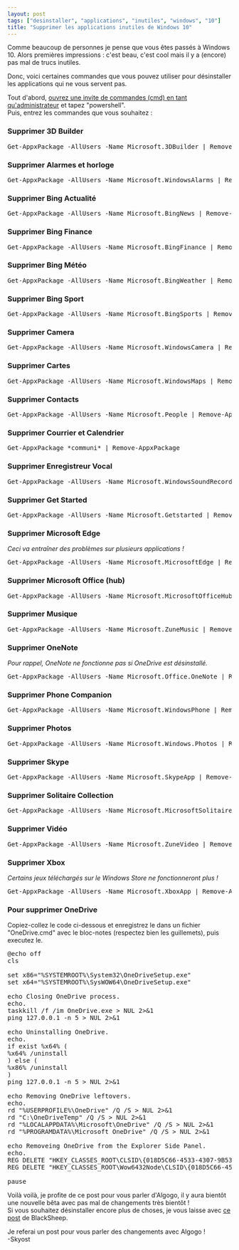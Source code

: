 ```yaml
---
layout: post
tags: ["desinstaller", "applications", "inutiles", "windows", "10"]
title: "Supprimer les applications inutiles de Windows 10"
---
```


Comme beaucoup de personnes je pense que vous êtes passés à Windows 10. Alors premières impressions : c'est beau, c'est cool mais il y a (encore) pas mal de trucs inutiles.

Donc, voici certaines commandes que vous pouvez utiliser pour désinstaller les applications qui ne vous servent pas.

Tout d'abord, [ouvrez une invite de commandes (cmd) en tant qu'administrateur](http://i.imgur.com/b7jdIkQ.png) et tapez "powershell".
<br />Puis, entrez les commandes que vous souhaitez :

### Supprimer 3D Builder
<pre>Get-AppxPackage -AllUsers -Name Microsoft.3DBuilder | Remove-AppxPackage</pre>

### Supprimer Alarmes et horloge
<pre>Get-AppxPackage -AllUsers -Name Microsoft.WindowsAlarms | Remove-AppxPackage</pre>

### Supprimer Bing Actualité
<pre>Get-AppxPackage -AllUsers -Name Microsoft.BingNews | Remove-AppxPackage</pre>

### Supprimer Bing Finance
<pre>Get-AppxPackage -AllUsers -Name Microsoft.BingFinance | Remove-AppxPackage</pre>

### Supprimer Bing Météo
<pre>Get-AppxPackage -AllUsers -Name Microsoft.BingWeather | Remove-AppxPackage</pre>

### Supprimer Bing Sport
<pre>Get-AppxPackage -AllUsers -Name Microsoft.BingSports | Remove-AppxPackage</pre>

### Supprimer Camera
<pre>Get-AppxPackage -AllUsers -Name Microsoft.WindowsCamera | Remove-AppxPackage</pre>

### Supprimer Cartes
<pre>Get-AppxPackage -AllUsers -Name Microsoft.WindowsMaps | Remove-AppxPackage</pre>

### Supprimer Contacts
<pre>Get-AppxPackage -AllUsers -Name Microsoft.People | Remove-AppxPackage</pre>

### Supprimer Courrier et Calendrier
<pre>Get-AppxPackage *communi* | Remove-AppxPackage</pre>

### Supprimer Enregistreur Vocal
<pre>Get-AppxPackage -AllUsers -Name Microsoft.WindowsSoundRecorder | Remove-AppxPackage</pre>

### Supprimer Get Started
<pre>Get-AppxPackage -AllUsers -Name Microsoft.Getstarted | Remove-AppxPackage</pre>

### Supprimer Microsoft Edge
*Ceci va entraîner des problèmes sur plusieurs applications !*
<pre>Get-AppxPackage -AllUsers -Name Microsoft.MicrosoftEdge | Remove-AppxPackage</pre>

### Supprimer Microsoft Office (hub)
<pre>Get-AppxPackage -AllUsers -Name Microsoft.MicrosoftOfficeHub | Remove-AppxPackage</pre>

### Supprimer Musique
<pre>Get-AppxPackage -AllUsers -Name Microsoft.ZuneMusic | Remove-AppxPackage</pre>

### Supprimer OneNote
*Pour rappel, OneNote ne fonctionne pas si OneDrive est désinstallé.*
<pre>Get-AppxPackage -AllUsers -Name Microsoft.Office.OneNote | Remove-AppxPackage</pre>

### Supprimer Phone Companion
<pre>Get-AppxPackage -AllUsers -Name Microsoft.WindowsPhone | Remove-AppxPackage</pre>

### Supprimer Photos
<pre>Get-AppxPackage -AllUsers -Name Microsoft.Windows.Photos | Remove-AppxPackage</pre>

### Supprimer Skype
<pre>Get-AppxPackage -AllUsers -Name Microsoft.SkypeApp | Remove-AppxPackage</pre>

### Supprimer Solitaire Collection
<pre>Get-AppxPackage -AllUsers -Name Microsoft.MicrosoftSolitaireCollection | Remove-AppxPackage</pre>

### Supprimer Vidéo
<pre>Get-AppxPackage -AllUsers -Name Microsoft.ZuneVideo | Remove-AppxPackage</pre>

### Supprimer Xbox
*Certains jeux téléchargés sur le Windows Store ne fonctionneront plus !*
<pre>Get-AppxPackage -AllUsers -Name Microsoft.XboxApp | Remove-AppxPackage</pre>

### Pour supprimer OneDrive
Copiez-collez le code ci-dessous et enregistrez le dans un fichier "OneDrive.cmd" avec le bloc-notes (respectez bien les guillemets), puis executez le.
<pre>@echo off
cls

set x86="%SYSTEMROOT%\System32\OneDriveSetup.exe"
set x64="%SYSTEMROOT%\SysWOW64\OneDriveSetup.exe"

echo Closing OneDrive process.
echo.
taskkill /f /im OneDrive.exe > NUL 2>&1
ping 127.0.0.1 -n 5 > NUL 2>&1

echo Uninstalling OneDrive.
echo.
if exist %x64% (
%x64% /uninstall
) else (
%x86% /uninstall
)
ping 127.0.0.1 -n 5 > NUL 2>&1

echo Removing OneDrive leftovers.
echo.
rd "%USERPROFILE%\OneDrive" /Q /S > NUL 2>&1
rd "C:\OneDriveTemp" /Q /S > NUL 2>&1
rd "%LOCALAPPDATA%\Microsoft\OneDrive" /Q /S > NUL 2>&1
rd "%PROGRAMDATA%\Microsoft OneDrive" /Q /S > NUL 2>&1 

echo Removeing OneDrive from the Explorer Side Panel.
echo.
REG DELETE "HKEY_CLASSES_ROOT\CLSID\{018D5C66-4533-4307-9B53-224DE2ED1FE6}" /f > NUL 2>&1
REG DELETE "HKEY_CLASSES_ROOT\Wow6432Node\CLSID\{018D5C66-4533-4307-9B53-224DE2ED1FE6}" /f > NUL 2>&1

pause</pre>

Voilà voilà, je profite de ce post pour vous parler d'Algogo, il y aura bientôt une nouvelle bêta avec pas mal de changements très bientôt !
<br />Si vous souhaitez désinstaller encore plus de choses, je vous laisse avec [ce post](http://secondclock.net/?p=28) de BlackSheep.

Je referai un post pour vous parler des changements avec Algogo !<br />
-Skyost